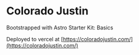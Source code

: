 # Colorado Justin

Bootstrapped with Astro Starter Kit: Basics

Deployed to vercel at [https://coloradojustin.com/](https://coloradojustin.com/)

